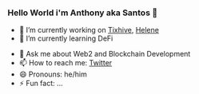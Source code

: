 ### Hello World i'm Anthony aka Santos 👋

<!--
**chukwuemekasantos/chukwuemekasantos** is a ✨ _special_ ✨ repository because its `README.md` (this file) appears on your GitHub profile.
-->


- 🔭 I’m currently working on <a href="https://tixhive.com" target="_blank">Tixhive</a>, <a href="https://www.helene.ng" target="_blank">Helene</a>
- 🌱 I’m currently learning DeFi
<!-- - 👯 I’m looking to collaborate on ... 
- 🤔 I’m looking for help with ... -->
- 💬 Ask me about Web2 and Blockchain Development
- 📫 How to reach me: <a href="https://twitter.com/santos_codes" target="_blank">Twitter</a>
- 😄 Pronouns: he/him
- ⚡ Fun fact: ...

